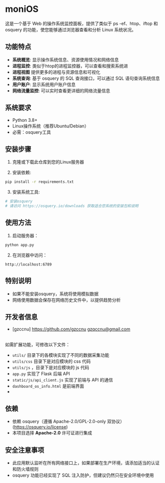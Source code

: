 # moniOS

这是一个基于 Web 的操作系统监控面板，提供了类似于 ps -ef、htop、iftop 和 osquery 的功能，使您能够通过浏览器查看和分析 Linux 系统状况。

## 功能特点

- **系统概览**: 显示操作系统信息、资源使用情况和网络信息
- **进程监控**: 类似于htop的进程监控器，可以查看和搜索系统进
- **进程视图**  提供更多的进程与资源信息和可视化
- **系统查询**: 基于 osquery 的 SQL 查询接口，可以通过 SQL 语句查询系统信息
- **用户账户**: 显示系统用户账户信息
- **网络流量监控**: 可以实时查看更详细的网络流量信息

## 系统要求

- Python 3.8+
- Linux操作系统（推荐Ubuntu/Debian）
- 必需：osquery工具

## 安装步骤

1. 克隆或下载此仓库到您的Linux服务器

2. 安装依赖:

```bash
pip install -r requirements.txt
```

3. 安装系统工具:

```bash
# 安装osquery
# 请访问 https://osquery.io/downloads 获取适合您系统的安装包和说明
```

## 使用方法

1. 启动服务器：

```bash
python app.py
```

2. 在浏览器中访问：

```
http://localhost:6789
```

## 特别说明

- 如果不能安装osquery，系统将使用模拟数据
- 网络使用数据会保存在网络历史文件中，以提供趋势分析

## 开发者信息
- [gzccnu] https://github.com/gzccnu gzqccnu@gmail.com
<br>
如需扩展功能，可修改以下文件：

- `utils/` 目录下的各模块实现了不同的数据采集功能
- `utils/css` 目录下是对应模块的 css 代码
- `utils/js` ，目录下是对应模块的 js 代码
- `app.py` 实现了 Flask 后端 API
- `static/js/api_client.js` 实现了前端与 API 的通信
- `dashboard_os_info.html` 是前端界面
- 
## 依赖
- 依赖 osquery（遵循 Apache-2.0/GPL-2.0-only 双协议）(https://osquery.io/license)
- 本项目选择 **Apache-2.0** 许可证进行集成

## 安全注意事项

- 此应用默认监听在所有网络接口上，如果部署在生产环境，请添加适当的认证和防火墙规则
- osquery 功能已经实现了 SQL 注入防护，但建议仍然只在安全环境中使用 
